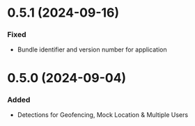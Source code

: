 # 0.5.1 (2024-09-16)

### Fixed
- Bundle identifier and version number for application

# 0.5.0 (2024-09-04)

### Added
- Detections for Geofencing, Mock Location & Multiple Users
